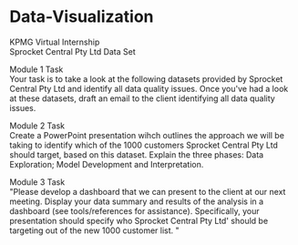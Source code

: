 # Data-Visualization

KPMG Virtual Internship			
Sprocket Central Pty Ltd Data Set			

Module 1 Task		
Your task is to take a look at the following datasets provided by Sprocket Central Pty Ltd and identify all data quality issues. Once you've had a look at these datasets, draft an email to the client identifying all data quality issues. 		
		
		
Module 2 Task		
Create a PowerPoint presentation wihch outlines the approach we will be taking to identify which of the 1000 customers Sprocket Central Pty Ltd should target, based on this dataset. Explain the three phases:  Data Exploration; Model Development and Interpretation.		
		
		
Module 3 Task		
"Please develop a dashboard that we can present to the client at our next meeting. Display your data summary and results of the analysis in a dashboard (see tools/references for assistance). Specifically, your presentation should specify who Sprocket Central Pty Ltd' should be targeting out of the new 1000 customer list. 
"		
		
		



